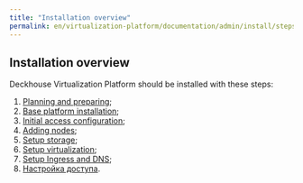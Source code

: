```yaml
---
title: "Installation overview"
permalink: en/virtualization-platform/documentation/admin/install/steps/overview.html
---
```


## Installation overview

Deckhouse Virtualization Platform should be installed with these steps:

1. [Planning and preparing](prepare.html);
1. [Base platform installation](base-cluster.html);
1. [Initial access configuration](access.html);
1. [Adding nodes](nodes.html);
1. [Setup storage](storage.html);
1. [Setup virtualization](virtualization.html);
1. [Setup Ingress and DNS](ingress.html);
1. [Настройка доступа](access.html).
